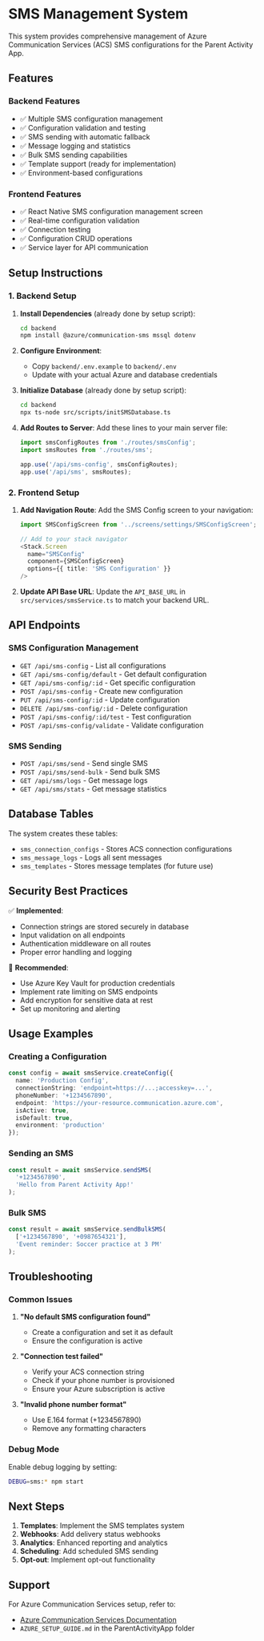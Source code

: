 # SMS Management System

This system provides comprehensive management of Azure Communication Services (ACS) SMS configurations for the Parent Activity App.

## Features

### Backend Features
- ✅ Multiple SMS configuration management
- ✅ Configuration validation and testing
- ✅ SMS sending with automatic fallback
- ✅ Message logging and statistics
- ✅ Bulk SMS sending capabilities
- ✅ Template support (ready for implementation)
- ✅ Environment-based configurations

### Frontend Features
- ✅ React Native SMS configuration management screen
- ✅ Real-time configuration validation
- ✅ Connection testing
- ✅ Configuration CRUD operations
- ✅ Service layer for API communication

## Setup Instructions

### 1. Backend Setup

1. **Install Dependencies** (already done by setup script):
   ```bash
   cd backend
   npm install @azure/communication-sms mssql dotenv
   ```

2. **Configure Environment**:
   - Copy `backend/.env.example` to `backend/.env`
   - Update with your actual Azure and database credentials

3. **Initialize Database** (already done by setup script):
   ```bash
   cd backend
   npx ts-node src/scripts/initSMSDatabase.ts
   ```

4. **Add Routes to Server**:
   Add these lines to your main server file:
   ```typescript
   import smsConfigRoutes from './routes/smsConfig';
   import smsRoutes from './routes/sms';
   
   app.use('/api/sms-config', smsConfigRoutes);
   app.use('/api/sms', smsRoutes);
   ```

### 2. Frontend Setup

1. **Add Navigation Route**:
   Add the SMS Config screen to your navigation:
   ```typescript
   import SMSConfigScreen from '../screens/settings/SMSConfigScreen';
   
   // Add to your stack navigator
   <Stack.Screen 
     name="SMSConfig" 
     component={SMSConfigScreen} 
     options={{ title: 'SMS Configuration' }}
   />
   ```

2. **Update API Base URL**:
   Update the `API_BASE_URL` in `src/services/smsService.ts` to match your backend URL.

## API Endpoints

### SMS Configuration Management
- `GET /api/sms-config` - List all configurations
- `GET /api/sms-config/default` - Get default configuration
- `GET /api/sms-config/:id` - Get specific configuration
- `POST /api/sms-config` - Create new configuration
- `PUT /api/sms-config/:id` - Update configuration
- `DELETE /api/sms-config/:id` - Delete configuration
- `POST /api/sms-config/:id/test` - Test configuration
- `POST /api/sms-config/validate` - Validate configuration

### SMS Sending
- `POST /api/sms/send` - Send single SMS
- `POST /api/sms/send-bulk` - Send bulk SMS
- `GET /api/sms/logs` - Get message logs
- `GET /api/sms/stats` - Get message statistics

## Database Tables

The system creates these tables:
- `sms_connection_configs` - Stores ACS connection configurations
- `sms_message_logs` - Logs all sent messages
- `sms_templates` - Stores message templates (for future use)

## Security Best Practices

✅ **Implemented**:
- Connection strings are stored securely in database
- Input validation on all endpoints
- Authentication middleware on all routes
- Proper error handling and logging

🔄 **Recommended**:
- Use Azure Key Vault for production credentials
- Implement rate limiting on SMS endpoints
- Add encryption for sensitive data at rest
- Set up monitoring and alerting

## Usage Examples

### Creating a Configuration
```typescript
const config = await smsService.createConfig({
  name: 'Production Config',
  connectionString: 'endpoint=https://...;accesskey=...',
  phoneNumber: '+1234567890',
  endpoint: 'https://your-resource.communication.azure.com',
  isActive: true,
  isDefault: true,
  environment: 'production'
});
```

### Sending an SMS
```typescript
const result = await smsService.sendSMS(
  '+1234567890', 
  'Hello from Parent Activity App!'
);
```

### Bulk SMS
```typescript
const result = await smsService.sendBulkSMS(
  ['+1234567890', '+0987654321'],
  'Event reminder: Soccer practice at 3 PM'
);
```

## Troubleshooting

### Common Issues

1. **"No default SMS configuration found"**
   - Create a configuration and set it as default
   - Ensure the configuration is active

2. **"Connection test failed"**
   - Verify your ACS connection string
   - Check if your phone number is provisioned
   - Ensure your Azure subscription is active

3. **"Invalid phone number format"**
   - Use E.164 format (+1234567890)
   - Remove any formatting characters

### Debug Mode

Enable debug logging by setting:
```bash
DEBUG=sms:* npm start
```

## Next Steps

1. **Templates**: Implement the SMS templates system
2. **Webhooks**: Add delivery status webhooks
3. **Analytics**: Enhanced reporting and analytics
4. **Scheduling**: Add scheduled SMS sending
5. **Opt-out**: Implement opt-out functionality

## Support

For Azure Communication Services setup, refer to:
- [Azure Communication Services Documentation](https://docs.microsoft.com/azure/communication-services/)
- `AZURE_SETUP_GUIDE.md` in the ParentActivityApp folder
